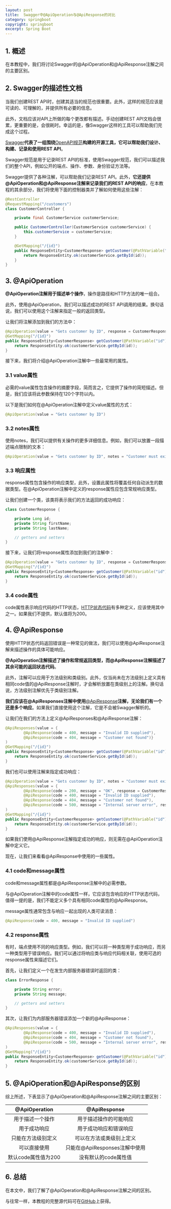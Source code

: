 ```yaml
---
layout: post
title:  Swagger中@ApiOperation与@ApiResponse的对比
category: springboot
copyright: springboot
excerpt: Spring Boot
---
```


## 1. 概述

在本教程中，我们将讨论Swagger的@ApiOperation和@ApiResponse注解之间的主要区别。

## 2. Swagger的描述性文档

当我们创建REST API时，创建其适当的规范也很重要。此外，这样的规范应该是可读的、可理解的，并提供所有必要的信息。

此外，文档应该对API上所做的每个更改都有描述。手动创建REST API文档会很累，更重要的是，会很耗时。幸运的是，像Swagger这样的工具可以帮助我们完成这个过程。

[Swagger](https://swagger.io/tools/swagger-ui)**代表了一组围绕**[OpenAPI规范](https://www.baeldung.com/spring-rest-openapi-documentation)**构建的开源工具，它可以帮助我们设计、构建、记录和使用REST API**。

Swagger规范是用于记录REST API的标准，使用Swagger规范，我们可以描述我们的整个API，例如公开的端点、操作、参数、身份验证方法等。

Swagger提供了各种注解，可以帮助我们记录REST API。此外，**它还提供@ApiOperation和@ApiResponse注解来记录我们的REST API的响应**，在本教程的其余部分，我们将使用下面的控制器类并了解如何使用这些注解：

```java
@RestController
@RequestMapping("/customers")
class CustomerController {

    private final CustomerService customerService;

    public CustomerController(CustomerService customerService) {
        this.customerService = customerService;
    }

    @GetMapping("/{id}")
    public ResponseEntity<CustomerResponse> getCustomer(@PathVariable("id") Long id) {
        return ResponseEntity.ok(customerService.getById(id));
    }
}
```

## 3. @ApiOperation

**@ApiOperation注解用于描述单个操作**，操作是路径和HTTP方法的唯一组合。

此外，使用@ApiOperation，我们可以描述成功的REST API调用的结果。换句话说，我们可以使用这个注解来指定一般的返回类型。

让我们将注解添加到我们的方法中：

```java
@ApiOperation(value = "Gets customer by ID", response = CustomerResponse.class, notes = "Customer must exist")
@GetMapping("/{id}")
public ResponseEntity<CustomerResponse> getCustomer(@PathVariable("id") Long id) {
    return ResponseEntity.ok(customerService.getById(id));
}
```

接下来，我们将介绍@ApiOperation注解中一些最常用的属性。

### 3.1 value属性

必需的value属性包含操作的摘要字段，简而言之，它提供了操作的简短描述。但是，我们应该将此参数保持在120个字符以内。

以下是我们如何在@ApiOperation注解中定义value属性的方式：

```java
@ApiOperation(value = "Gets customer by ID")
```

### 3.2 notes属性

使用notes，我们可以提供有关操作的更多详细信息。例如，我们可以放置一段描述端点限制的文本：

```java
@ApiOperation(value = "Gets customer by ID", notes = "Customer must exist")
```

### 3.3 响应属性

response属性包含操作的响应类型，此外，设置此属性将覆盖任何自动派生的数据类型。在@ApiOperation注解中定义的response属性应包含常规响应类型。

让我们创建一个类，该类将表示我们的方法返回的成功响应：

```java
class CustomerResponse {

    private Long id;
    private String firstName;
    private String lastName;

    // getters and setters
}
```

接下来，让我们将response属性添加到我们的注解中：

```java
@ApiOperation(value = "Gets customer by ID", response = CustomerResponse.class, notes = "Customer must exist")
@GetMapping("/{id}")
public ResponseEntity<CustomerResponse> getCustomer(@PathVariable("id") Long id) {
    return ResponseEntity.ok(customerService.getById(id));
}
```

### 3.4 code属性

code属性表示响应代码的HTTP状态，[HTTP状态代码](https://www.w3.org/Protocols/rfc2616/rfc2616-sec10.html)有多种定义，应该使用其中之一。如果我们不提供，默认值将为200。

## 4. @ApiResponse

使用HTTP状态代码返回错误是一种常见的做法，我们可以使用@ApiResponse注解来描述操作的具体可能响应。

**@ApiOperation注解描述了操作和常规返回类型，而@ApiResponse注解描述了其余可能的返回状态代码**。

此外，注解可以应用于方法级别和类级别。此外，仅当尚未在方法级别上定义具有相同code值的@ApiResponse注解时，才会解析放置在类级别上的注解。换句话说，方法级别注解优先于类级别注解。

**我们应该在@ApiResponses注解中使用**[@ApiResponse](https://www.baeldung.com/java-swagger-set-list-response)**注解，无论我们有一个还是多个响应**。如果我们直接使用这个注解，它是不会被Swagger解析的。

让我们在我们的方法上定义@ApiResponses和@ApiResponse注解：

```java
@ApiResponses(value = {
        @ApiResponse(code = 400, message = "Invalid ID supplied"),
        @ApiResponse(code = 404, message = "Customer not found")}
)
@GetMapping("/{id}")
public ResponseEntity<CustomerResponse> getCustomer(@PathVariable("id") Long id) {
    return ResponseEntity.ok(customerService.getById(id));
}
```

我们也可以使用注解来指定成功响应：

```java
@ApiOperation(value = "Gets customer by ID", notes = "Customer must exist")
@ApiResponses(value = {
        @ApiResponse(code = 200, message = "OK", response = CustomerResponse.class),
        @ApiResponse(code = 400, message = "Invalid ID supplied"),
        @ApiResponse(code = 404, message = "Customer not found"),
        @ApiResponse(code = 500, message = "Internal server error", response = ErrorResponse.class)}
)
@GetMapping("/{id}")
public ResponseEntity<CustomerResponse> getCustomer(@PathVariable("id") Long id) {
    return ResponseEntity.ok(customerService.getById(id));
}
```

如果我们使用@ApiResponse注解指定成功的响应，则无需在@ApiOperation注解中定义它。

现在，让我们来看看@ApiResponse中使用的一些属性。

### 4.1 code和message属性

code和message属性都是@ApiResponse注解中的必需参数。

与@ApiOperation注解中的code属性一样，它应该包含响应的HTTP状态代码，值得一提的是，我们不能定义多个具有相同code属性的@ApiResponse。

message属性通常包含与响应一起出现的人类可读消息：

```java
@ApiResponse(code = 400, message = "Invalid ID supplied")
```

### 4.2 response属性

有时，端点使用不同的响应类型。例如，我们可以将一种类型用于成功响应，而另一种类型用于错误响应。我们可以通过将响应类与响应代码相关联，使用可选的response属性来描述它们。

首先，让我们定义一个在发生内部服务器错误时返回的类：

```java
class ErrorResponse {

    private String error;
    private String message;

    // getters and setters
}
```

其次，让我们为内部服务器错误添加一个新的@ApiResponse：

```java
@ApiResponses(value = {
        @ApiResponse(code = 400, message = "Invalid ID supplied"),
        @ApiResponse(code = 404, message = "Customer not found"),
        @ApiResponse(code = 500, message = "Internal server error", response = ErrorResponse.class)}
)
@GetMapping("/{id}")
public ResponseEntity<CustomerResponse> getCustomer(@PathVariable("id") Long id) {
    return ResponseEntity.ok(customerService.getById(id));
}
```

## 5. @ApiOperation和@ApiResponse的区别

综上所述，下表显示了@ApiOperation和@ApiResponse注解之间的主要区别：

| @ApiOperation |     @ApiResponse      |
|:-------------:|:---------------------:|
|   用于描述一个操作    |      用于描述操作的可能响应      |
|    用于成功响应     |      用于成功响应和错误响应      |
|   只能在方法级别定义   |     可以在方法或类级别上定义      |
|    可以直接使用     | 只能在@ApiResponses注解中使用 |
| 默认code属性值为200 |     没有默认的code属性值      |

## 6. 总结

在本文中，我们了解了@ApiOperation和@ApiResponse注解之间的区别。

与往常一样，本教程的完整源代码可在[GitHub](https://github.com/tuyucheng7/taketoday-tutorial4j/tree/master/spring-boot-modules/spring-boot-swagger-1)上获得。